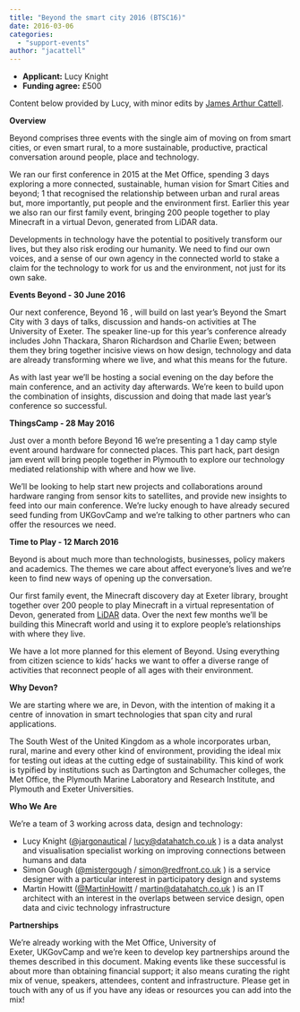```yaml
---
title: "Beyond the smart city 2016 (BTSC16)"
date: 2016-03-06
categories: 
  - "support-events"
author: "jacattell"
---
```


- **Applicant:** Lucy Knight
- **Funding agree:** £500

Content below provided by Lucy, with minor edits by [James Arthur Cattell](https://twitter.com/jaCattell).

**Overview**

Beyond comprises three events with the single aim of moving on from smart cities, or even smart rural, to a more sustainable, productive, practical conversation around people, place and technology.

We ran our first conference in 2015 at the Met Office, spending 3 days exploring a more connected, sustainable, human vision for Smart Cities and beyond; 1 that recognised the relationship between urban and rural areas but, more importantly, put people and the environment first. Earlier this year we also ran our first family event, bringing 200 people together to play Minecraft in a virtual Devon, generated from LiDAR data.

Developments in technology have the potential to positively transform our lives, but they also risk eroding our humanity. We need to find our own voices, and a sense of our own agency in the connected world to stake a claim for the technology to work for us and the environment, not just for its own sake.

**Events Beyond - 30 June 2016**

Our next conference, Beyond 16 , will build on last year’s Beyond the Smart City with 3 days of talks, discussion and hands-on activities at The University of Exeter. The speaker line-up for this year’s conference already includes John Thackara, Sharon Richardson and Charlie Ewen; between them they bring together incisive views on how design, technology and data are already transforming where we live, and what this means for the future.

As with last year we’ll be hosting a social evening on the day before the main conference, and an activity day afterwards. We’re keen to build upon the combination of insights, discussion and doing that made last year’s conference so successful.

**ThingsCamp - 28 May 2016**

Just over a month before Beyond 16 we’re presenting a 1 day camp style event around hardware for connected places. This part hack, part design jam event will bring people together in Plymouth to explore our technology mediated relationship with where and how we live.

We’ll be looking to help start new projects and collaborations around hardware ranging from sensor kits to satellites, and provide new insights to feed into our main conference. We’re lucky enough to have already secured seed funding from UKGovCamp and we’re talking to other partners who can offer the resources we need.

**Time to Play - 12 March 2016**

Beyond is about much more than technologists, businesses, policy makers and academics. The themes we care about affect everyone’s lives and we’re keen to find new ways of opening up the conversation.

Our first family event, the Minecraft discovery day at Exeter library, brought together over 200 people to play Minecraft in a virtual representation of Devon, generated from [LiDAR](https://en.wikipedia.org/wiki/Lidar) data. Over the next few months we’ll be building this Minecraft world and using it to explore people’s relationships with where they live.

We have a lot more planned for this element of Beyond. Using everything from citizen science to kids’ hacks we want to offer a diverse range of activities that reconnect people of all ages with their environment.

**Why Devon?**

We are starting where we are, in Devon, with the intention of making it a centre of innovation in smart technologies that span city and rural applications.

The South West of the United Kingdom as a whole incorporates urban, rural, marine and every other kind of environment, providing the ideal mix for testing out ideas at the cutting edge of sustainability. This kind of work is typified by institutions such as Dartington and Schumacher colleges, the Met Office, the Plymouth Marine Laboratory and Research Institute, and Plymouth and Exeter Universities.

**Who We Are**

We’re a team of 3 working across data, design and technology:

- Lucy Knight ([@jargonautical](https://twitter.com/jargonautical) / [lucy@datahatch.co.uk](mailto:lucy@datahatch.co.uk) ) is a data analyst and visualisation specialist working on improving connections between humans and data
- Simon Gough ([@mistergough](https://twitter.com/mistergough) / [simon@redfront.co.uk](mailto:simon@redfront.co.uk) ) is a service designer with a particular interest in participatory design and systems
- Martin Howitt ([@MartinHowitt](https://twitter.com/MartinHowitt) / [martin@datahatch.co.uk](mailto:martin@datahatch.co.uk) ) is an IT architect with an interest in the overlaps between service design, open data and civic technology infrastructure

**Partnerships**

We’re already working with the Met Office, University of Exeter, UKGovCamp and we’re keen to develop key partnerships around the themes described in this document. Making events like these successful is about more than obtaining financial support; it also means curating the right mix of venue, speakers, attendees, content and infrastructure. Please get in touch with any of us if you have any ideas or resources you can add into the mix!
